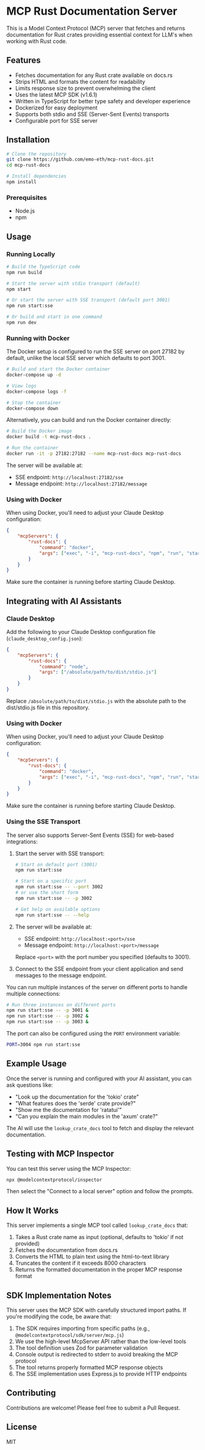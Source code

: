 # MCP Rust Documentation Server

This is a Model Context Protocol (MCP) server that fetches and returns documentation for Rust crates providing essential context for LLM's when working with Rust code.

## Features

-   Fetches documentation for any Rust crate available on docs.rs
-   Strips HTML and formats the content for readability
-   Limits response size to prevent overwhelming the client
-   Uses the latest MCP SDK (v1.6.1)
-   Written in TypeScript for better type safety and developer experience
-   Dockerized for easy deployment
-   Supports both stdio and SSE (Server-Sent Events) transports
-   Configurable port for SSE server

## Installation

```bash
# Clone the repository
git clone https://github.com/emo-eth/mcp-rust-docs.git
cd mcp-rust-docs

# Install dependencies
npm install
```

### Prerequisites

-   Node.js
-   npm

## Usage

### Running Locally

```bash
# Build the TypeScript code
npm run build

# Start the server with stdio transport (default)
npm start

# Or start the server with SSE transport (default port 3001)
npm run start:sse

# Or build and start in one command
npm run dev
```

### Running with Docker

The Docker setup is configured to run the SSE server on port 27182 by default, unlike the local SSE server which defaults to port 3001.

```bash
# Build and start the Docker container
docker-compose up -d

# View logs
docker-compose logs -f

# Stop the container
docker-compose down
```

Alternatively, you can build and run the Docker container directly:

```bash
# Build the Docker image
docker build -t mcp-rust-docs .

# Run the container
docker run -it -p 27182:27182 --name mcp-rust-docs mcp-rust-docs
```

The server will be available at:

-   SSE endpoint: `http://localhost:27182/sse`
-   Message endpoint: `http://localhost:27182/message`

### Using with Docker

When using Docker, you'll need to adjust your Claude Desktop configuration:

```json
{
    "mcpServers": {
        "rust-docs": {
            "command": "docker",
            "args": ["exec", "-i", "mcp-rust-docs", "npm", "run", "start:sse"]
        }
    }
}
```

Make sure the container is running before starting Claude Desktop.

## Integrating with AI Assistants

### Claude Desktop

Add the following to your Claude Desktop configuration file (`claude_desktop_config.json`):

```json
{
    "mcpServers": {
        "rust-docs": {
            "command": "node",
            "args": ["/absolute/path/to/dist/stdio.js"]
        }
    }
}
```

Replace `/absolute/path/to/dist/stdio.js` with the absolute path to the dist/stdio.js file in this repository.

### Using with Docker

When using Docker, you'll need to adjust your Claude Desktop configuration:

```json
{
    "mcpServers": {
        "rust-docs": {
            "command": "docker",
            "args": ["exec", "-i", "mcp-rust-docs", "npm", "run", "start:sse"]
        }
    }
}
```

Make sure the container is running before starting Claude Desktop.

### Using the SSE Transport

The server also supports Server-Sent Events (SSE) for web-based integrations:

1. Start the server with SSE transport:

    ```bash
    # Start on default port (3001)
    npm run start:sse

    # Start on a specific port
    npm run start:sse -- --port 3002
    # or use the short form
    npm run start:sse -- -p 3002

    # Get help on available options
    npm run start:sse -- --help
    ```

2. The server will be available at:

    - SSE endpoint: `http://localhost:<port>/sse`
    - Message endpoint: `http://localhost:<port>/message`

    Replace `<port>` with the port number you specified (defaults to 3001).

3. Connect to the SSE endpoint from your client application and send messages to the message endpoint.

You can run multiple instances of the server on different ports to handle multiple connections:

```bash
# Run three instances on different ports
npm run start:sse -- -p 3001 &
npm run start:sse -- -p 3002 &
npm run start:sse -- -p 3003 &
```

The port can also be configured using the `PORT` environment variable:

```bash
PORT=3004 npm run start:sse
```

## Example Usage

Once the server is running and configured with your AI assistant, you can ask questions like:

-   "Look up the documentation for the 'tokio' crate"
-   "What features does the 'serde' crate provide?"
-   "Show me the documentation for 'ratatui'"
-   "Can you explain the main modules in the 'axum' crate?"

The AI will use the `lookup_crate_docs` tool to fetch and display the relevant documentation.

## Testing with MCP Inspector

You can test this server using the MCP Inspector:

```bash
npx @modelcontextprotocol/inspector
```

Then select the "Connect to a local server" option and follow the prompts.

## How It Works

This server implements a single MCP tool called `lookup_crate_docs` that:

1. Takes a Rust crate name as input (optional, defaults to 'tokio' if not provided)
2. Fetches the documentation from docs.rs
3. Converts the HTML to plain text using the html-to-text library
4. Truncates the content if it exceeds 8000 characters
5. Returns the formatted documentation in the proper MCP response format

## SDK Implementation Notes

This server uses the MCP SDK with carefully structured import paths. If you're modifying the code, be aware that:

1. The SDK requires importing from specific paths (e.g., `@modelcontextprotocol/sdk/server/mcp.js`)
2. We use the high-level McpServer API rather than the low-level tools
3. The tool definition uses Zod for parameter validation
4. Console output is redirected to stderr to avoid breaking the MCP protocol
5. The tool returns properly formatted MCP response objects
6. The SSE implementation uses Express.js to provide HTTP endpoints

## Contributing

Contributions are welcome! Please feel free to submit a Pull Request.

## License

MIT
